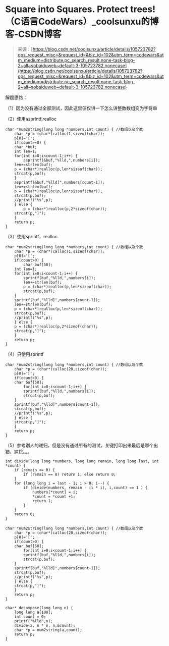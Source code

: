 <!--yml
category: codewars
date: 2022-08-13 11:43:50
-->

# Square into Squares. Protect trees!（C语言CodeWars）_coolsunxu的博客-CSDN博客

> 来源：[https://blog.csdn.net/coolsunxu/article/details/105723782?ops_request_misc=&request_id=&biz_id=102&utm_term=codewars&utm_medium=distribute.pc_search_result.none-task-blog-2~all~sobaiduweb~default-3-105723782.nonecase](https://blog.csdn.net/coolsunxu/article/details/105723782?ops_request_misc=&request_id=&biz_id=102&utm_term=codewars&utm_medium=distribute.pc_search_result.none-task-blog-2~all~sobaiduweb~default-3-105723782.nonecase)

解题思路：

（1）因为没有通过全部测试，因此这里仅仅讲一下怎么讲整数数组变为字符串

（2）使用asprintf,realloc

```
char *num2string(long long *numbers,int count) { //数组以及个数
    char *p = (char*)calloc(1,sizeof(char));
    p[0]='[';
    if(count>=0) {
    char *buf;
    int len=1;
    for(int i=0;i<count-1;i++) {
        asprintf(&buf,"%lld,",numbers[i]);
	len+=strlen(buf);
	p = (char*)realloc(p,len*sizeof(char));
	strcat(p,buf);
    }
    asprintf(&buf,"%lld]",numbers[count-1]);
    len+=strlen(buf);
    p = (char*)realloc(p,len*sizeof(char));
    strcat(p,buf);
    //printf("%s",p);
    } else {
        p = (char*)realloc(p,2*sizeof(char));
	strcat(p,"]");
    }
    return p;
}
```

（3）使用sprintf，realloc

```
char *num2string(long long *numbers,int count) { //数组以及个数
    char *p = (char*)calloc(1,sizeof(char));
    p[0]='[';
    if(count>0) {
        char buf[50];
	int len=1;
	for(int i=0;i<count-1;i++) {
	    sprintf(buf,"%lld,",numbers[i]);
	    len+=strlen(buf);
	    p = (char*)realloc(p,len*sizeof(char));
	    strcat(p,buf);
	}
	sprintf(buf,"%lld]",numbers[count-1]);
	len+=strlen(buf);
	p = (char*)realloc(p,len*sizeof(char));
	strcat(p,buf);
	//printf("%s",p);
    } else {
	p = (char*)realloc(p,2*sizeof(char));
	strcat(p,"]");
    }
    return p;
}
```

（4）只使用sprintf

```
char *num2string(long long *numbers,int count) { //数组以及个数
    char *p = (char*)calloc(20,sizeof(char));
    p[0]='[';
    if(count>0) {
    char buf[50];
        for(int i=0;i<count-1;i++) {
	    sprintf(buf,"%lld,",numbers[i]);
	    strcat(p,buf);
	}
	sprintf(buf,"%lld]",numbers[count-1]);
	strcat(p,buf);
	//printf("%s",p);
    } else {
	strcat(p,"]");
    }
    return p;
}
```

（5）参考别人的递归，但是没有通过所有的测试，关键打印出来最后是哪个出错，尴尬。。。

```
int divide(long long *numbers, long long remain, long long last, int *count) {
    if (remain <= 0) {
        if (remain == 0) return 1; else return 0;
    }
    for (long long i = last - 1; i > 0; i--) {
        if (divide(numbers, remain - (i * i), i,count) == 1 ) {
            numbers[*count] = i;
            *count = *count +1;
            return 1;
        }
    }
    return 0;
}

char *num2string(long long *numbers,int count) { //数组以及个数
    char *p = (char*)calloc(20,sizeof(char));
    p[0]='[';
    if(count>0) {
    char buf[50];
        for(int i=0;i<count-1;i++) {
	    sprintf(buf,"%lld,",numbers[i]);
	    strcat(p,buf);
	}
	sprintf(buf,"%lld]",numbers[count-1]);
	strcat(p,buf);
	//printf("%s",p);
    } else {
	strcat(p,"]");
    }
    return p;
}

char* decompose(long long n) {
    long long a[100];
    int count = 0;
    printf("%lld",n);
    divide(a, n * n, n,&count);
    char *p = num2string(a,count);
    return p;
}
```